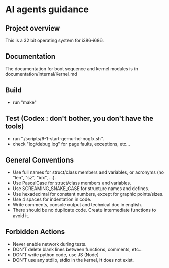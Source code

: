 # AI agents guidance

## Project overview
This is a 32 bit operating system for i386-i686.

## Documentation
The documentation for boot sequence and kernel modules is in documentation/internal/Kernel.md

## Build
- run "make"

## Test (Codex : don't bother, you don't have the tools)
- run "./scripts/6-1-start-qemu-hd-nogfx.sh".
- check "log/debug.log" for page faults, exceptions, etc...

## General Conventions
- Use full names for struct/class members and variables, or acronyms (no "len", "sz", "idx", ...).
- Use PascalCase for struct/class members and variables.
- Use SCREAMING_SNAKE_CASE for structure names and defines.
- Use hexadecimal for constant numbers, except for graphic points/sizes.
- Use 4 spaces for indentation in code.
- Write comments, console output and technical doc in english.
- There should be no duplicate code. Create intermediate functions to avoid it.

## Forbidden Actions
- Never enable network during tests.
- DON'T delete blank lines between functions, comments, etc...
- DON'T write python code, use JS (Node)
- DON'T use any stdlib, stdio in the kernel, it does not exist.
